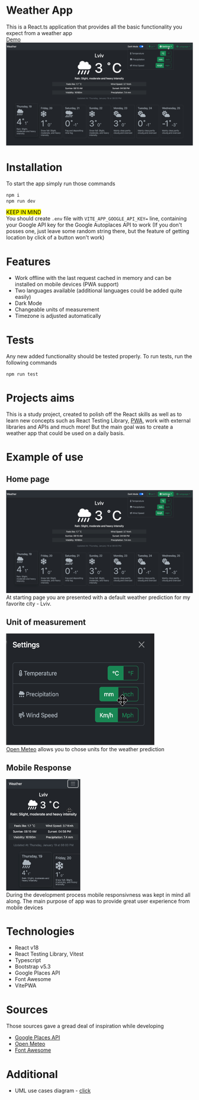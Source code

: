 # Weather App

This is a React.ts application that provides all the basic functionality you expect from a weather app </br>
[Demo](https://weather-f4087.web.app/) 
![Home page](./readme/desktop.png)

# Installation

To start the app simply run those commands

```
npm i
npm run dev
```

<mark>KEEP IN MIND</mark> </br>
You should create `.env` file with `VITE_APP_GOOGLE_API_KEY=` line, containing your Google API key for the Google Autoplaces API to work
(If you don't posses one, just leave some random string there, but the feature of getting location by click of a button won't work)

# Features

- Work offline with the last request cached in memory and can be installed on mobile devices (PWA support)
- Two languages available (additional languages could be added quite easily)
- Dark Mode
- Changeable units of measurement
- Timezone is adjusted automatically

# Tests

Any new added functionality should be tested properly. To run tests, run the following commands

```
npm run test
```

# Projects aims

This is a study project, created to polish off the React skills as well as to learn new concepts such as React Testing Library, [PWA](https://web.dev/what-are-pwas/#capable "Progressive Web App, that can run natively on mobile devices"), work with external libraries and APIs and much more! But the main goal was to create a weather app that could be used on a daily basis.

# Example of use

## Home page

![Home page](./readme/desktop.png)
At starting page you are presented with a default weather prediction for my favorite city - Lviv.

## Unit of measurement
<img src="./readme/settings.png" alt="seetings mobile view" width="400" height='300'/> </br>
[Open Meteo](open-meteo.com) allows you to chose units for the weather prediction

## Mobile Response

<img src="./readme/mobile.png" alt="mobile view" width="200" height='300'/> </br>
During the development process mobile responsivness was kept in mind all along. The main purpose of app was to provide great user experience from mobile devices

# Technologies

- React v18
- React Testing Library, Vitest
- Typescript
- Bootstrap v5.3
- Google Places API
- Font Awesome
- VitePWA

# Sources

Those sources gave a gread deal of inspiration while developing

- [Google Places API](https://developers.google.com/maps/documentation/places/web-service/overview)
- [Open Meteo](https://open-meteo.com)
- [Font Awesome](https://fontawesome.com)

# Additional 
- UML use cases diagram - [click](https://firebasestorage.googleapis.com/v0/b/auth-production-a2c5b.appspot.com/o/files%2F8vQ5j7930jXuJNhoBmFhsDVF6O83%2FBlank%20diagram.pdf?alt=media&token=9501f17c-e390-4221-9f39-030d9a6da9e8)